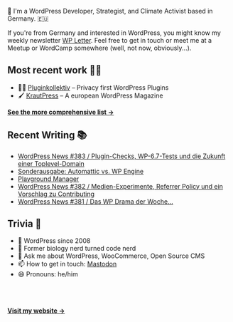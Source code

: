 👋 I'm a WordPress Developer, Strategist, and Climate Activist based in Germany. 🇪🇺

If you're from Germany and interested in WordPress, you might know my weekly newsletter [WP Letter](https://wpletter.de/). Feel free to get in touch or meet me at a Meetup or WordCamp somewhere (well, not now, obviously...).


## Most recent work 👷‍♂️

- 👨‍💻 [Pluginkollektiv](https://github.com/pluginkollektiv) – Privacy first WordPress Plugins
- 🖌️ [KrautPress](https://kraut.press) – A european WordPress Magazine

**[See the more comprehensive list &rarr;](https://simonkraft.com/what-i-do)**


## Recent Writing 📚

<!-- BLOG-POST-LIST:START -->
- [WordPress News #383 / Plugin-Checks, WP-6.7-Tests und die Zukunft einer Toplevel-Domain](https://feed.kraut.press/link/14399/16835766/383)
- [Sonderausgabe: Automattic vs. WP Engine](https://www.wppodcast.de/podcast/sonderausgabe-automattic-vs-wp-engine/)
- [Playground Manager](https://www.wppodcast.de/podcast/playground-manager/)
- [WordPress News #382 / Medien-Experimente, Referrer Policy und ein Vorschlag zu Contributing](https://feed.kraut.press/link/14399/16825833/382)
- [WordPress News #381 / Das WP Drama der Woche…](https://feed.kraut.press/link/14399/16819045/381)
<!-- BLOG-POST-LIST:END -->


## Trivia 🤪

- 👴 WordPress since 2008
- 🌱 Former biology nerd turned code nerd
- 💬 Ask me about WordPress, WooCommerce, Open Source CMS
- 📫 How to get in touch: [Mastodon](https://dewp.space/@simon)
- 😄 Pronouns: he/him

<br/><br/><br/>
**[Visit my website &rarr;](https://simonkraft.com/hi)**